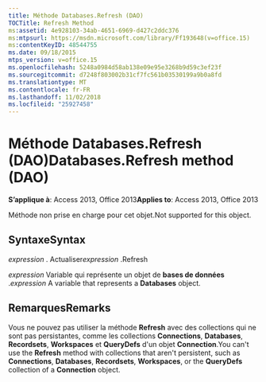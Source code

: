 ```yaml
---
title: Méthode Databases.Refresh (DAO)
TOCTitle: Refresh Method
ms:assetid: 4e928103-34ab-4651-6969-d427c2ddc376
ms:mtpsurl: https://msdn.microsoft.com/library/Ff193648(v=office.15)
ms:contentKeyID: 48544755
ms.date: 09/18/2015
mtps_version: v=office.15
ms.openlocfilehash: 5248a0984d58ab138e09e95e3268b9d59c3ef23f
ms.sourcegitcommit: d7248f803002b31cf7fc561b03530199a9b0a8fd
ms.translationtype: MT
ms.contentlocale: fr-FR
ms.lasthandoff: 11/02/2018
ms.locfileid: "25927458"
---
```

# <a name="databasesrefresh-method-dao"></a><span data-ttu-id="88139-102">Méthode Databases.Refresh (DAO)</span><span class="sxs-lookup"><span data-stu-id="88139-102">Databases.Refresh method (DAO)</span></span>


<span data-ttu-id="88139-103">**S’applique à**: Access 2013, Office 2013</span><span class="sxs-lookup"><span data-stu-id="88139-103">**Applies to**: Access 2013, Office 2013</span></span>

<span data-ttu-id="88139-104">Méthode non prise en charge pour cet objet.</span><span class="sxs-lookup"><span data-stu-id="88139-104">Not supported for this object.</span></span>

## <a name="syntax"></a><span data-ttu-id="88139-105">Syntaxe</span><span class="sxs-lookup"><span data-stu-id="88139-105">Syntax</span></span>

<span data-ttu-id="88139-106">*expression* . Actualiser</span><span class="sxs-lookup"><span data-stu-id="88139-106">*expression* .Refresh</span></span>

<span data-ttu-id="88139-107">*expression* Variable qui représente un objet de **bases de données** .</span><span class="sxs-lookup"><span data-stu-id="88139-107">*expression* A variable that represents a **Databases** object.</span></span>

## <a name="remarks"></a><span data-ttu-id="88139-108">Remarques</span><span class="sxs-lookup"><span data-stu-id="88139-108">Remarks</span></span>

<span data-ttu-id="88139-109">Vous ne pouvez pas utiliser la méthode **Refresh** avec des collections qui ne sont pas persistantes, comme les collections **Connections**, **Databases**, **Recordsets**, **Workspaces** et **QueryDefs** d'un objet **Connection**.</span><span class="sxs-lookup"><span data-stu-id="88139-109">You can't use the **Refresh** method with collections that aren't persistent, such as **Connections**, **Databases**, **Recordsets**, **Workspaces**, or the **QueryDefs** collection of a **Connection** object.</span></span>


